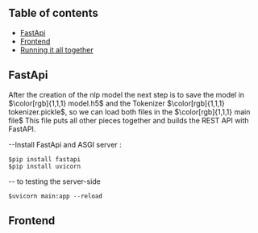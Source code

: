 ## Table of contents
* [FastApi](#fastapi)
* [Frontend](#frontend)
* [Running it all together](#Running-it-all-together)


## FastApi
After the creation of the nlp model the next step is to save the model in $\color[rgb]{1,1,1} model.h5$
 and the Tokenizer $\color[rgb]{1,1,1} tokenizer.pickle$, so we can load both files in the $\color[rgb]{1,1,1} main file$ This file puts all other pieces together and builds the REST API with FastAPI.

--Install FastApi and ASGI server :
```
$pip install fastapi
$pip install uvicorn
```
-- to testing the server-side
```
$uvicorn main:app --reload

```

## Frontend
